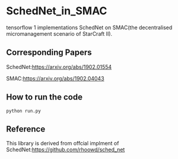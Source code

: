 # SchedNet_in_SMAC
tensorflow 1 implementations SchedNet on SMAC(the decentralised micromanagement scenario of StarCraft II).

## Corresponding Papers
SchedNet:https://arxiv.org/abs/1902.01554

SMAC:https://arxiv.org/abs/1902.04043

## How to run the code
```
python run.py
```

## Reference
This library is derived from offcial implment of SchedNet:https://github.com/rhoowd/sched_net
